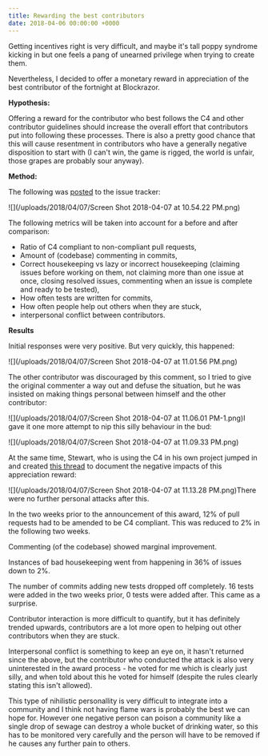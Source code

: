 ```yaml
---
title: Rewarding the best contributors
date: 2018-04-06 00:00:00 +0000
---
```

Getting incentives right is very difficult, and maybe it's tall poppy syndrome kicking in but one feels a pang of unearned privilege when trying to create them.

Nevertheless, I decided to offer a monetary reward in appreciation of the best contributor of the fortnight at Blockrazor.

**Hypothesis:**

Offering a reward for the contributor who best follows the C4 and other contributor guidelines should increase the overall effort that contributors put into following these processes. There is also a pretty good chance that this will cause resentment in contributors who have a generally negative disposition to start with (I can't win, the game is rigged, the world is unfair, those grapes are probably sour anyway).

**Method:**

The following was [posted](https://github.com/Blockrazor/blockrazor/issues/621) to the issue tracker:

![](/uploads/2018/04/07/Screen Shot 2018-04-07 at 10.54.22 PM.png)

The following metrics will be taken into account for a before and after comparison:

* Ratio of C4 compliant to non-compliant pull requests,
* Amount of (codebase) commenting in commits,
* Correct housekeeping vs lazy or incorrect housekeeping (claiming issues before working on them, not claiming more than one issue at once, closing resolved issues, commenting when an issue is complete and ready to be tested),
* How often tests are written for commits,
* How often people help out others when they are stuck,
* interpersonal conflict between contributors.

**Results**

Initial responses were very positive. But very quickly, this happened:

![](/uploads/2018/04/07/Screen Shot 2018-04-07 at 11.01.56 PM.png)

The other contributor was discouraged by this comment, so I tried to give the original commenter a way out and defuse the situation, but he was insisted on making things personal between himself and the other contributor:

![](/uploads/2018/04/07/Screen Shot 2018-04-07 at 11.06.01 PM-1.png)I gave it one more attempt to nip this silly behaviour in the bud:

![](/uploads/2018/04/07/Screen Shot 2018-04-07 at 11.09.33 PM.png)

At the same time, Stewart, who is using the C4 in his own project jumped in and created [this thread](https://github.com/Blockrazor/blockrazor/issues/638) to document the negative impacts of this appreciation reward:

![](/uploads/2018/04/07/Screen Shot 2018-04-07 at 11.13.28 PM.png)There were no further personal attacks after this.

In the two weeks prior to the announcement of this award, 12% of pull requests had to be amended to be C4 compliant. This was reduced to 2% in the following two weeks.

Commenting (of the codebase) showed marginal improvement.

Instances of bad housekeeping went from happening in 36% of issues down to 2%.

The number of commits adding new tests dropped off completely. 16 tests were added in the two weeks prior, 0 tests were added after. This came as a surprise.

Contributor interaction is more difficult to quantify, but it has definitely trended upwards, contributors are a lot more open to helping out other contributors when they are stuck.

Interpersonal conflict is something to keep an eye on, it hasn't returned since the above, but the contributor who conducted the attack is also very uninterested in the award process - he voted for me which is clearly just silly, and when told about this he voted for himself (despite the rules clearly stating this isn't allowed). 

This type of nihilistic personallity is very difficult to integrate into a community and I think not having flame wars is probably the best we can hope for. However one negative person can poison a community like a single drop of sewage can destroy a whole bucket of drinking water, so this has to be monitored very carefully and the person will have to be removed if he causes any further pain to others.